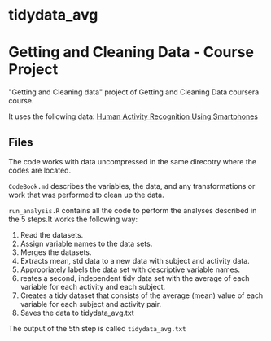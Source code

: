 # tidydata_avg
Getting and Cleaning Data - Course Project
==========================================
"Getting and Cleaning data" project of Getting and Cleaning Data coursera course.

It uses the following data: [Human Activity Recognition Using Smartphones](http://archive.ics.uci.edu/ml/datasets/Human+Activity+Recognition+Using+Smartphones)

## Files

The code works with data uncompressed in the same direcotry where the codes are located.

`CodeBook.md` describes the variables, the data, and any transformations or work that was performed to clean up the data.

`run_analysis.R` contains all the code to perform the analyses described in the 5 steps.It works the following way:
1. Read the datasets.
2. Assign variable names to the data sets.
3. Merges the datasets.
4. Extracts mean, std data to a new data with subject and activity data.
5. Appropriately labels the data set with descriptive variable names.
6. reates a second, independent tidy data set with the average of each variable for each activity and each subject.
7. Creates a tidy dataset that consists of the average (mean) value of each
   variable for each subject and activity pair.
8. Saves the data to tidydata_avg.txt

The output of the 5th step is called `tidydata_avg.txt`
